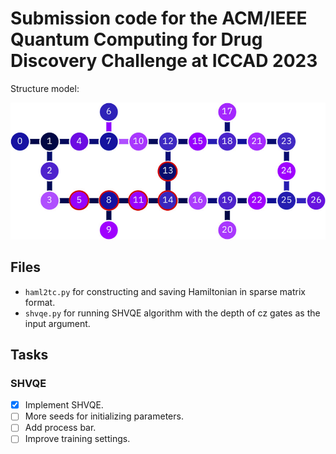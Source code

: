 # Submission code for the ACM/IEEE Quantum Computing for Drug Discovery Challenge at ICCAD 2023

Structure model:

![](.assets/Layout-of-ibmq-montreal.png)

## Files

- `haml2tc.py` for constructing and saving Hamiltonian in sparse matrix format.
- `shvqe.py` for running SHVQE algorithm with the depth of cz gates as the input argument.

## Tasks

### SHVQE

- [x] Implement SHVQE.
- [ ] More seeds for initializing parameters.
- [ ] Add process bar.
- [ ] Improve training settings.
